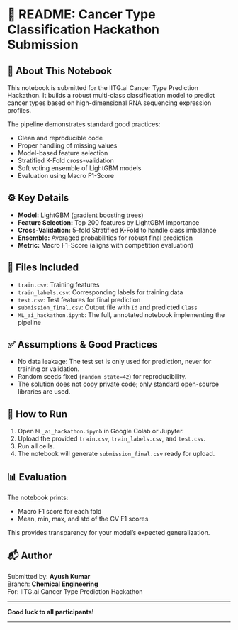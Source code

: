 
# 📄 README: Cancer Type Classification Hackathon Submission

## 📌 About This Notebook
This notebook is submitted for the IITG.ai Cancer Type Prediction Hackathon. It builds a robust multi-class classification model to predict cancer types based on high-dimensional RNA sequencing expression profiles.

The pipeline demonstrates standard good practices:
- Clean and reproducible code
- Proper handling of missing values
- Model-based feature selection
- Stratified K-Fold cross-validation
- Soft voting ensemble of LightGBM models
- Evaluation using Macro F1-Score

## ⚙️ Key Details
- **Model:** LightGBM (gradient boosting trees)
- **Feature Selection:** Top 200 features by LightGBM importance
- **Cross-Validation:** 5-fold Stratified K-Fold to handle class imbalance
- **Ensemble:** Averaged probabilities for robust final prediction
- **Metric:** Macro F1-Score (aligns with competition evaluation)

## 📁 Files Included
- `train.csv`: Training features
- `train_labels.csv`: Corresponding labels for training data
- `test.csv`: Test features for final prediction
- `submission_final.csv`: Output file with `Id` and predicted `Class`
- `ML_ai_hackathon.ipynb`: The full, annotated notebook implementing the pipeline

## ✅ Assumptions & Good Practices
- No data leakage: The test set is only used for prediction, never for training or validation.
- Random seeds fixed (`random_state=42`) for reproducibility.
- The solution does not copy private code; only standard open-source libraries are used.

## 🚀 How to Run
1. Open `ML_ai_hackathon.ipynb` in Google Colab or Jupyter.
2. Upload the provided `train.csv`, `train_labels.csv`, and `test.csv`.
3. Run all cells.
4. The notebook will generate `submission_final.csv` ready for upload.

## 📊 Evaluation
The notebook prints:
- Macro F1 score for each fold
- Mean, min, max, and std of the CV F1 scores

This provides transparency for your model’s expected generalization.

## 📬 Author
Submitted by: **Ayush Kumar**  
Branch: **Chemical Engineering**  
For: IITG.ai Cancer Type Prediction Hackathon

---

**Good luck to all participants!**

---
